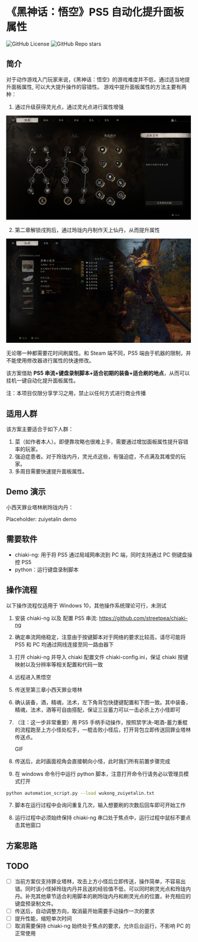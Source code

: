 # 《黑神话：悟空》PS5 自动化提升面板属性

![GitHub License](https://img.shields.io/github/license/yu-zou/bmw_suiyuchi_automation)
![GitHub Repo stars](https://img.shields.io/github/stars/yu-zou/bmw_suiyuchi_automation)

## 简介

对于动作游戏入门玩家来说，《黑神话：悟空》的游戏难度并不低，通过适当地提升面板属性,
可以大大提升操作的容错性。
游戏中提升面板属性的方法主要有两种：

1. 通过升级获得灵光点，通过灵光点进行属性增强

<img src="doc/ling-guang-dian.jpg" width="500">

2. 第二章解锁戌狗后，通过玲珑内丹制作天上仙丹，从而提升属性

<img src="doc/ling-long-nei-dan.jpg" width="500">

无论哪一种都需要花时间刷属性。和 Steam 端不同，PS5 端由于机器的限制，并不能使用修改器进行属性的快速修改。

该方案借助 **PS5 串流+键盘录制脚本+适合初期的装备+适合刷的地点**，从而可以挂机一键自动化提升面板属性。

注：本项目仅限分享学习之用，禁止以任何方式进行商业传播

## 适用人群

该方案主要适合于如下人群：

1. 菜（如作者本人）。即便靠攻略也很难上手，需要通过增加面板属性提升容错率的玩家。
2. 强迫症患者。对于玲珑内丹，灵光点这些，有强迫症，不点满及其难受的玩家。
3. 多周目需要快速提升面板属性。

## Demo 演示

小西天罪业塔林刷玲珑内丹：

Placeholder: zuiyetalin demo

## 需要软件

- chiaki-ng: 用于将 PS5 通过局域网串流到 PC 端，同时支持通过 PC 侧键盘操控 PS5
- python：运行键盘录制脚本

## 操作流程

以下操作流程仅适用于 Windows 10，其他操作系统理论可行，未测试

1. 安装 chiaki-ng 以及 配置 PS5 串流: https://github.com/streetpea/chiaki-ng

2. 确定串流网络稳定，注意由于按键脚本对于网络的要求比较高，请尽可能将 PS5 和 PC 均通过网线连接至同一路由器下

3. 打开 chiaki-ng 并导入 chiaki 配置文件 chiaki-config.ini，保证 chiaki 按键映射以及分辨率等相关配置和代码一致

4. 远程进入黑悟空

5. 传送至第三章小西天罪业塔林

6. 确认装备，酒，精魂，法术，左下角背包快捷键配置和下图一致。其中装备，精魂，法术，酒等可自由搭配，保证三豆蓄力可以一击必杀上方小怪即可

7. （注：这一步非常重要）用 PS5 手柄手动操作，按照禁字决-喝酒-蓄力重棍的流程跑至上方小怪处松手，一棍击败小怪后，打开背包立即传送回罪业塔林传送点。

   GIF

8. 传送后，此时画面视角会直接朝向小怪，此时我们所有前置步骤完成

9. 在 windows 命令行中运行 python 脚本，注意打开命令行请务必以管理员模式打开

```bash
python automation_script.py --load wukong_zuiyetalin.txt
```

7. 脚本在运行过程中会询问重复几次，输入想要刷的次数后回车即可开始工作

8. 运行过程中必须始终保持 chiaki-ng 串口处于焦点中，运行过程中鼠标不要点击其他窗口

## 方案思路

## TODO

- [ ] 当前方案仅支持罪业塔林，攻击上方小怪后立即传送，操作简单，不容易出错。同时该小怪掉玲珑内丹并且送的经验值不低，可以同时刷灵光点和玲珑内丹。补充其他章节适合利用脚本的刷玲珑内丹和刷灵光点的位置，补充相应的键盘预录制文件。
- [ ] 传送后，自动调整方向，取消最开始需要手动操作一次的要求
- [ ] 提升性能，缩短单次时间
- [ ] 取消需要保持 chiaki-ng 始终处于焦点的要求，允许后台运行，不影响 PC 的正常使用
